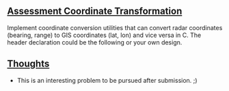 ## <ins>Assessment Coordinate Transformation</ins>

Implement coordinate conversion utilities that can convert radar coordinates (bearing, range) to GIS coordinates (lat, lon) and vice versa in C. The header declaration could be the following or your own design. 

## <ins>Thoughts</ins>
- This is an interesting problem to be pursued after submission.  ;)
